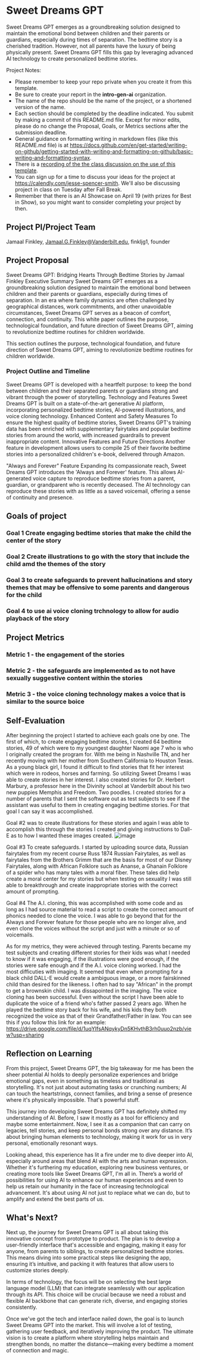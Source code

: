 # Sweet Dreams GPT
Sweet Dreams GPT emerges as a groundbreaking solution designed to maintain the emotional bond between children and their parents or guardians, especially during times of separation. The bedtime story is a cherished tradition. However, not all parents have the luxury of being physically present. Sweet Dreams GPT fills this gap by leveraging advanced AI technology to create personalized bedtime stories.



Project Notes:

- Please remember to keep your repo private when you create it from this template.
- Be sure to create your report in the **intro-gen-ai** organization. 
- The name of the repo should be the name of the project, or a shortened version of the name.
- Each section should be completed by the deadline indicated. You submit by making a commit of this README.md file. Except for minor edits, please do no change the Proposal, Goals, or Metrics sections after the submission deadline.
- General guidance on formatting writing in markdown files (like this README.md file) is at https://docs.github.com/en/get-started/writing-on-github/getting-started-with-writing-and-formatting-on-github/basic-writing-and-formatting-syntax.
- There is a [recording of the the class discussion on the use of this template](https://vanderbilt.zoom.us/rec/share/RjihScz0Ti7RId0KMj7GWBc8XueS571_JnFqDQwli0AuKLsgaau0j_RcphBjwYtV.HP10ROf2TwPUn6TA?startTime=1697553005000).
- You can sign up for a time to discuss your ideas for the project at https://calendly.com/jesse-spencer-smith. We'll also be discussing project in class on Tuesday after Fall Break.
- Remember that there is an AI Showcase on April 19 (with prizes for Best in Show), so you might want to consider completing your project by then. 

## Project PI/Project Team 


Jamaal Finkley, Jamaal.G.Finkley@Vanderbilt.edu, finkljg1, founder

## Project Proposal 
Sweet Dreams GPT: Bridging Hearts Through Bedtime
Stories by Jamaal Finkley
Executive Summary
Sweet Dreams GPT emerges as a groundbreaking solution designed to maintain
the emotional bond between children and their parents or guardians, especially
during times of separation. In an era where family dynamics are often challenged
by geographical distances, work commitments, and other unavoidable
circumstances, Sweet Dreams GPT serves as a beacon of comfort, connection,
and continuity. This white paper outlines the purpose, technological foundation,
and future direction of Sweet Dreams GPT, aiming to revolutionize bedtime
routines for children worldwide.



This section outlines the purpose, technological foundation, and future direction of Sweet Dreams GPT, aiming to revolutionize bedtime routines for children worldwide.


### Project Outline and Timeline


Sweet Dreams GPT is developed with a heartfelt purpose: to keep the bond between children and their separated parents or guardians strong and vibrant through the power of storytelling.
Technology and Features
Sweet Dreams GPT is built on a state-of-the-art generative AI platform, incorporating personalized bedtime stories, AI-powered illustrations, and voice cloning technology.
Enhanced Content and Safety Measures
To ensure the highest quality of bedtime stories, Sweet Dreams GPT's training data has been enriched with supplementary fairytales and popular bedtime stories from around the world, with increased guardrails to prevent inappropriate content.
Innovative Features and Future Directions
Another feature in development allows users to compile 25 of their favorite bedtime stories into a personalized children's e-book, delivered through Amazon.

"Always and Forever" Feature
Expanding its compassionate reach, Sweet Dreams GPT introduces the 'Always and Forever' feature. This allows AI-generated voice capture to reproduce bedtime stories from a parent, guardian, or grandparent who is recently deceased. The AI technology can reproduce these stories with as little as a saved voicemail, offering a sense of continuity and presence.

## Goals of project 

### Goal 1 Create engaging bedtime stories that make the child the center of the story
### Goal 2 Create illustrations to go with the story that include the child amd the themes of the story
### Goal 3 to create safeguards to prevent hallucinations and story themes that may be offensive to some parents and dangerous for the child
### Goal 4 to use ai voice cloning trchnology to allow for audio playback of the story
 

## Project Metrics 

### Metric 1 - the engagement of the stories 
### Metric 2 - the safeguards are implemented as to not have sexually suggestive content within the stories
### Metric 3 - the voice cloning technology makes a voice that is similar to the source boice

## Self-Evaluation


After beginning the project I started to achieve each goals one by one.   The first of which, to create engaging bedtime stories, I created 64 bedtime stories, 49 of which were to my youngest daughter Naomi age 7 who is who I originally created the program for.  With me being in Nashville TN, and her recently moving with her mother from Southern California to Houston Texas. As a young black girl, I found it difficult to find stories that fit her interest which were in rodeos, horses and farming.   So utilizing Sweet Dreams I was able to create stories in her interest.  I also created stories for Dr. Herbert Marbury, a professor here in the Divinity school at Vanderbilt about his two new puppies Memphis and Freedom.  Two poodles.  I created stories for a number of parents that I sent the software out as test subjects to see if the assistant was useful to them in creating engaging bedtime stories.   For that goal I can say it was accomplished.   

Goal #2 was to create illustrations for these stories and again I was able to accomplish this through the stories I created and giving instructions to Dall-E as to how I wanted these images created.   ![image](https://github.com/intro-gen-ai/SweetDreamsGPT_JamaalFinkley/assets/143116072/fe075c46-75df-4413-913e-24d55b322594)

Goal #3 To create safeguards.  I started by uploading source data, Russian fairytales from my recent course Russ 1874 Russian Fairytales, as well as fairytales from the Brothers Grimm that are the basis for most of our Disney Fairytales, along with African Folklore such as Ananse, a Ghanain Folklore of a spider who has many tales with a moral fiber.  These tales did help create a moral center for my stories but when testing on sexuality I was still able to breakthrough and create inappropriate stories with the correct amount of prompting.

Goal #4 The A.I. cloning, this was accomplished with some code and as long as I had source material to read a script to create the correct amount of phonics needed to clone the voice.  I was able to go beyond that for the Always and Forever feature for those people who are no longer alive, and even clone the voices without the script and just with a minute or so of voicemails.   

As for my metrics, they were achieved through testing.  Parents became my test subjects and creating different stories for their kids was what I needed to know if it was engaging, if the illustrations were good enough, if the stories were safe enough and if the A.I. voice cloning worked.  I had the most difficuties with imaging.  It seemed that even when prompting for a black child DALL-E would create a ambiguous image, or a more fairskinned child than desired for the likeness.  I often had to say "African" in the prompt to get a brownskin child.   I was dissapointed in the imaging.  The voice cloning has been successful.  Even without the script I have been able to duplicate the voice of a friend who's father passed 2 years ago.  When he played the bedtime story back for his wife, and his kids they both recognized the voice as that of their Grandfather/Father in law.  You can see this if you follow this link for an example:   https://drive.google.com/file/d/1uqYIfsANqykyDn5KHvthB3rh0uuo2nzb/view?usp=sharing


## Reflection on Learning


From this project, Sweet Dreams GPT, the big takeaway for me has been the sheer potential AI holds to deeply personalize experiences and bridge emotional gaps, even in something as timeless and traditional as storytelling. It's not just about automating tasks or crunching numbers; AI can touch the heartstrings, connect families, and bring a sense of presence where it's physically impossible. That's powerful stuff.

This journey into developing Sweet Dreams GPT has definitely shifted my understanding of AI. Before, I saw it mostly as a tool for efficiency and maybe some entertainment. Now, I see it as a companion that can carry on legacies, tell stories, and keep personal bonds strong over any distance. It’s about bringing human elements to technology, making it work for us in very personal, emotionally resonant ways.

Looking ahead, this experience has lit a fire under me to dive deeper into AI, especially around areas that blend AI with the arts and human expression. Whether it's furthering my education, exploring new business ventures, or creating more tools like Sweet Dreams GPT, I'm all in. There’s a world of possibilities for using AI to enhance our human experiences and even to help us retain our humanity in the face of increasing technological advancement. It's about using AI not just to replace what we can do, but to amplify and extend the best parts of us.
## What's Next?
Next up, the journey for Sweet Dreams GPT is all about taking this innovative concept from prototype to product. The plan is to develop a user-friendly interface that's accessible and engaging, making it easy for anyone, from parents to siblings, to create personalized bedtime stories. This means diving into some practical steps like designing the app, ensuring it’s intuitive, and packing it with features that allow users to customize stories deeply.

In terms of technology, the focus will be on selecting the best large language model (LLM) that can integrate seamlessly with our application through its API. This choice will be crucial because we need a robust and flexible AI backbone that can generate rich, diverse, and engaging stories consistently.

Once we've got the tech and interface nailed down, the goal is to launch Sweet Dreams GPT into the market. This will involve a lot of testing, gathering user feedback, and iteratively improving the product. The ultimate vision is to create a platform where storytelling helps maintain and strengthen bonds, no matter the distance—making every bedtime a moment of connection and magic.
